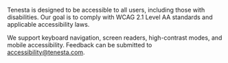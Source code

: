 Tenesta is designed to be accessible to all users, including those with disabilities. Our goal is to comply with WCAG 2.1 Level AA standards and applicable accessibility laws.

We support keyboard navigation, screen readers, high-contrast modes, and mobile accessibility. Feedback can be submitted to accessibility@tenesta.com.
